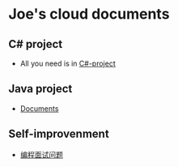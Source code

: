 # Joe's cloud documents

## C# project
  - All you need is in [C#-project](https://github.com/sfpprxy/myhub/tree/master/C%23-project)

## Java project
  - [Documents](https://github.com/sfpprxy/myhub/tree/master/java-project)

## Self-improvenment
  - [编程面试问题](http://www.kancloud.cn/digest/interview-bible/72731)

